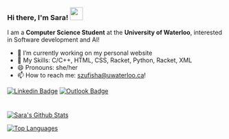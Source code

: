 ### Hi there, I'm Sara! <img src="https://raw.githubusercontent.com/MartinHeinz/MartinHeinz/master/wave.gif" width="30px">

I am a **Computer Science Student** at the **University of Waterloo**, interested in Software development and AI!

- 🔭 I’m currently working on my personal website
- 🤹 My Skills: C/C++, HTML, CSS, Racket, Python, Racket, XML
- 😄 Pronouns: she/her
- 📫 How to reach me: [szufisha@uwaterloo.ca](mailto:szufisha@uwaterloo.ca)!

[![Linkedin Badge](https://img.shields.io/badge/-sara.zufishan-navy?style=flat&logo=Linkedin&logoColor=white&link=https://www.linkedin.com/in/sara-zufishan/)](https://www.linkedin.com/in/sara-zufishan/)
[![Outlook Badge](https://img.shields.io/badge/-szufisha-yellow?style=flat&logo=Microsoft-Outlook&logoColor=white&link=mailto:szufisha@uwaterloo.ca)](mailto:szufisha@uwaterloo.ca)
#

[![Sara's Github Stats](https://github-readme-stats.vercel.app/api?username=sarazufi&hide=contribs,issues&count_private=true&show_icons=true&theme=nightowl)](https://github.com/szufisha/github-readme-stats)

[![Top Languages](https://github-readme-stats.vercel.app/api/top-langs/?username=sarazufi&layout=compact&langs_count=10&theme=tokyonight)](https://github.com/sarazufi/github-readme-stats)
